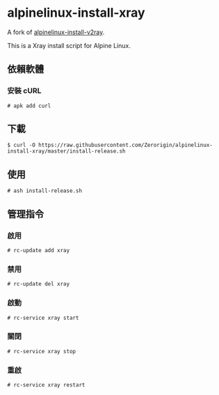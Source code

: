 # alpinelinux-install-xray

A fork of [alpinelinux-install-v2ray](https://github.com/v2fly/alpinelinux-install-v2ray).

This is a Xray install script for Alpine Linux.

## 依賴軟體

### 安裝 cURL

```
# apk add curl
```

## 下載

```
$ curl -O https://raw.githubusercontent.com/Zerorigin/alpinelinux-install-xray/master/install-release.sh
```

## 使用

```
# ash install-release.sh
```

## 管理指令

### 啟用

```
# rc-update add xray
```

### 禁用

```
# rc-update del xray
```

### 啟動

```
# rc-service xray start
```

### 關閉

```
# rc-service xray stop
```

### 重啟

```
# rc-service xray restart
```
